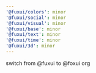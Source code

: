 ```yaml
---
'@fuxui/colors': minor
'@fuxui/social': minor
'@fuxui/visual': minor
'@fuxui/base': minor
'@fuxui/text': minor
'@fuxui/time': minor
'@fuxui/3d': minor
---
```


switch from @fuxui to @foxui org
